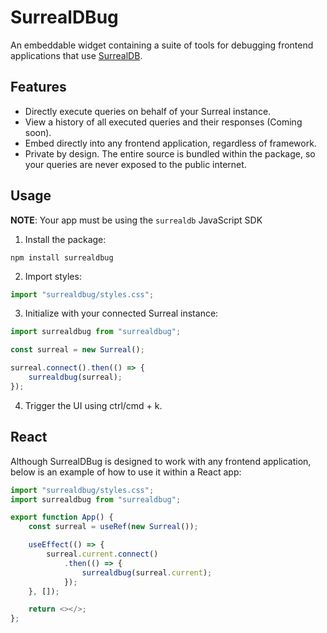 # SurrealDBug
An embeddable widget containing a suite of tools for debugging frontend applications that use [SurrealDB](https://surrealdb.com).

## Features
- Directly execute queries on behalf of your Surreal instance.
- View a history of all executed queries and their responses (Coming soon).
- Embed directly into any frontend application, regardless of framework.
- Private by design. The entire source is bundled within the package, so your queries are never exposed to the public internet.

## Usage
**NOTE**: Your app must be using the `surrealdb` JavaScript SDK

1. Install the package:
```
npm install surrealdbug
```

2. Import styles:
```typescript
import "surrealdbug/styles.css";
```

3. Initialize with your connected Surreal instance:
```typescript
import surrealdbug from "surrealdbug";

const surreal = new Surreal();

surreal.connect().then(() => {
    surrealdbug(surreal);
});
```

4. Trigger the UI using ctrl/cmd + k.

## React
Although SurrealDBug is designed to work with any frontend application, below is an example of how to use it within a React app:

```typescript
import "surrealdbug/styles.css";
import surrealdbug from "surrealdbug";

export function App() {
    const surreal = useRef(new Surreal());

    useEffect(() => {
        surreal.current.connect()
            .then(() => {
                surrealdbug(surreal.current);
            });
    }, []);

    return <></>;
};
```